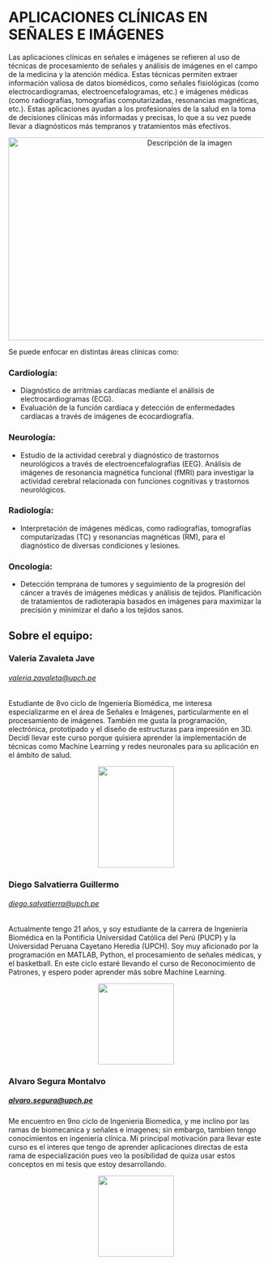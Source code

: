 # APLICACIONES CLÍNICAS EN SEÑALES E IMÁGENES

Las aplicaciones clínicas en señales e imágenes se refieren al uso de técnicas de procesamiento de señales y análisis de imágenes en el campo de la medicina y la atención médica. Estas técnicas permiten extraer información valiosa de datos biomédicos, como señales fisiológicas (como electrocardiogramas, electroencefalogramas, etc.) e imágenes médicas (como radiografías, tomografías computarizadas, resonancias magnéticas, etc.). Estas aplicaciones ayudan a los profesionales de la salud en la toma de decisiones clínicas más informadas y precisas, lo que a su vez puede llevar a diagnósticos más tempranos y tratamientos más efectivos.

<p align="center">
  <img src="https://d100mj7v0l85u5.cloudfront.net/s3fs-public/Banco-de-imagenes.jpg" alt="Descripción de la imagen" width="700" height="400" align="center" >
</p>



Se puede enfocar en distintas áreas clínicas como:

### Cardiología:
- Diagnóstico de arritmias cardíacas mediante el análisis de electrocardiogramas (ECG).
- Evaluación de la función cardíaca y detección de enfermedades cardíacas a través de imágenes de ecocardiografía.

### Neurología:
- Estudio de la actividad cerebral y diagnóstico de trastornos neurológicos a través de electroencefalografías (EEG).
Análisis de imágenes de resonancia magnética funcional (fMRI) para investigar la actividad cerebral relacionada con funciones cognitivas y trastornos neurológicos.

### Radiología:
- Interpretación de imágenes médicas, como radiografías, tomografías computarizadas (TC) y resonancias magnéticas (RM), para el diagnóstico de diversas condiciones y lesiones.

### Oncología:
- Detección temprana de tumores y seguimiento de la progresión del cáncer a través de imágenes médicas y análisis de tejidos.
Planificación de tratamientos de radioterapia basados en imágenes para maximizar la precisión y minimizar el daño a los tejidos sanos.




## Sobre el equipo:
### Valeria Zavaleta Jave
###### valeria.zavaleta@upch.pe
Estudiante de 8vo ciclo de Ingeniería Biomédica, me interesa especializarme en el área de Señales e Imágenes, particularmente en el procesamiento de imágenes. También me gusta la programación, electrónica, prototipado y el diseño de estructuras para impresión en 3D. Decidí llevar este curso porque quisiera aprender la implementación de técnicas como Machine Learning y redes neuronales para su aplicación en el ámbito de salud.

<p align="center"> 
<img src="https://i.postimg.cc/90t9n5z1/val.jpg"  width="150" height="200" align="center">
</p>

### Diego Salvatierra Guillermo
###### diego.salvatierra@upch.pe
Actualmente tengo 21 años, y soy  estudiante de la carrera de Ingeniería Biomédica en la Pontificia Universidad Católica del Perú (PUCP) y la Universidad Peruana Cayetano Heredia (UPCH). Soy muy aficionado por la programación en MATLAB, Python,  el procesamiento de señales médicas, y el basketball. En este ciclo estaré llevando el curso de Reconocimiento de Patrones, y espero poder aprender más sobre Machine Learning. 

<p align="center"> 
<img src="https://i.postimg.cc/htcLnzfd/1655487634285.jpg"  width="150" height="160" align="center">
</p>

### Alvaro Segura Montalvo
##### alvaro.segura@upch.pe

Me encuentro en 9no ciclo de Ingenieria Biomedica, y me inclino por las ramas de biomecanica y señales e imagenes; sin embargo, tambien tengo conocimientos en ingeniería clínica. Mi principal motivación para llevar este curso es el interes que tengo de aprender aplicaciones directas de esta rama de especialización pues veo la posibilidad de quiza usar estos conceptos en mi tesis que estoy desarrollando. 

<p align="center">
<img src="https://i.postimg.cc/2S7Rxyvt/imagen-2023-08-25-114003871.png" width="150" height="160" align="center">
</p>
